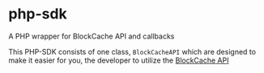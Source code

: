 # php-sdk
A PHP wrapper for BlockCache API and callbacks

This PHP-SDK consists of one class, `BlockCacheAPI` which are designed to make it easier for you,
the developer to utilize the [BlockCache API](https://www.blockcache.com/docs/api)